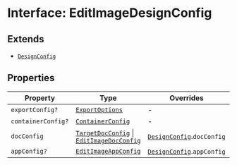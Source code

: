 # Interface: EditImageDesignConfig

## Extends

- [`DesignConfig`](../../../DesignConfig.types/interfaces/design-config.md)

## Properties

| Property | Type | Overrides | Inherited from |
| ------ | ------ | ------ | ------ |
| `exportConfig?` | [`ExportOptions`](../../../ExportConfig.types/type-aliases/export-options.md) | - | [`DesignConfig`](../../../DesignConfig.types/interfaces/design-config.md).`exportConfig` |
| `containerConfig?` | [`ContainerConfig`](../../../ContainerConfig.types/type-aliases/container-config.md) | - | [`DesignConfig`](../../../DesignConfig.types/interfaces/design-config.md).`containerConfig` |
| `docConfig` | [`TargetDocConfig`](../../../DesignConfig.types/interfaces/target-doc-config.md) \| [`EditImageDocConfig`](../../DocConfig.types/interfaces/edit-image-doc-config.md) | [`DesignConfig`](../../../DesignConfig.types/interfaces/design-config.md).`docConfig` | - |
| `appConfig?` | [`EditImageAppConfig`](../../AppConfig.types/interfaces/edit-image-app-config.md) | [`DesignConfig`](../../../DesignConfig.types/interfaces/design-config.md).`appConfig` | - |
